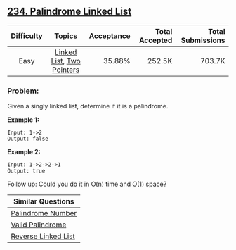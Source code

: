 ## [234. Palindrome Linked List](https://leetcode.com/problems/palindrome-linked-list/)

| Difficulty | Topics | Acceptance | Total Accepted | Total Submissions |
| :-: | :-: | --: | --: | --: |
| Easy | [Linked List](https://leetcode.com/tag/linked-list/), [Two Pointers](https://leetcode.com/tag/two-pointers/) | 35.88% | 252.5K | 703.7K |

### Problem:

Given a singly linked list, determine if it is a palindrome.

**Example 1:**

```
Input: 1->2
Output: false
```

**Example 2:**

```
Input: 1->2->2->1
Output: true
```

Follow up:
Could you do it in O(n) time and O(1) space?

| Similar Questions |
| --- |
| [Palindrome Number](https://leetcode.com/problems/palindrome-number/) |
| [Valid Palindrome](https://leetcode.com/problems/valid-palindrome/) |
| [Reverse Linked List](https://leetcode.com/problems/reverse-linked-list/) |
